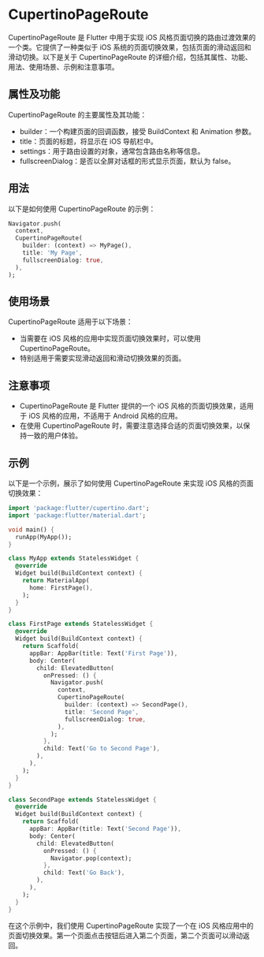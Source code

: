 # CupertinoPageRoute

CupertinoPageRoute 是 Flutter 中用于实现 iOS 风格页面切换的路由过渡效果的一个类。它提供了一种类似于 iOS 系统的页面切换效果，包括页面的滑动返回和滑动切换。以下是关于 CupertinoPageRoute 的详细介绍，包括其属性、功能、用法、使用场景、示例和注意事项。

## 属性及功能

CupertinoPageRoute 的主要属性及其功能：

- builder：一个构建页面的回调函数，接受 BuildContext 和 Animation<double> 参数。
- title：页面的标题，将显示在 iOS 导航栏中。
- settings：用于路由设置的对象，通常包含路由名称等信息。
- fullscreenDialog：是否以全屏对话框的形式显示页面，默认为 false。

## 用法

以下是如何使用 CupertinoPageRoute 的示例：

```dart
Navigator.push(
  context,
  CupertinoPageRoute(
    builder: (context) => MyPage(),
    title: 'My Page',
    fullscreenDialog: true,
  ),
);
```

## 使用场景

CupertinoPageRoute 适用于以下场景：

- 当需要在 iOS 风格的应用中实现页面切换效果时，可以使用 CupertinoPageRoute。
- 特别适用于需要实现滑动返回和滑动切换效果的页面。

## 注意事项

- CupertinoPageRoute 是 Flutter 提供的一个 iOS 风格的页面切换效果，适用于 iOS 风格的应用，不适用于 Android 风格的应用。
- 在使用 CupertinoPageRoute 时，需要注意选择合适的页面切换效果，以保持一致的用户体验。

## 示例

以下是一个示例，展示了如何使用 CupertinoPageRoute 来实现 iOS 风格的页面切换效果：

```dart
import 'package:flutter/cupertino.dart';
import 'package:flutter/material.dart';

void main() {
  runApp(MyApp());
}

class MyApp extends StatelessWidget {
  @override
  Widget build(BuildContext context) {
    return MaterialApp(
      home: FirstPage(),
    );
  }
}

class FirstPage extends StatelessWidget {
  @override
  Widget build(BuildContext context) {
    return Scaffold(
      appBar: AppBar(title: Text('First Page')),
      body: Center(
        child: ElevatedButton(
          onPressed: () {
            Navigator.push(
              context,
              CupertinoPageRoute(
                builder: (context) => SecondPage(),
                title: 'Second Page',
                fullscreenDialog: true,
              ),
            );
          },
          child: Text('Go to Second Page'),
        ),
      ),
    );
  }
}

class SecondPage extends StatelessWidget {
  @override
  Widget build(BuildContext context) {
    return Scaffold(
      appBar: AppBar(title: Text('Second Page')),
      body: Center(
        child: ElevatedButton(
          onPressed: () {
            Navigator.pop(context);
          },
          child: Text('Go Back'),
        ),
      ),
    );
  }
}
```

在这个示例中，我们使用 CupertinoPageRoute 实现了一个在 iOS 风格应用中的页面切换效果。第一个页面点击按钮后进入第二个页面，第二个页面可以滑动返回。
